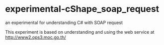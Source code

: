 # experimental-cShape_soap_request
an experimental for understanding C# with SOAP request

This experiment is based on understanding and using the web service at http://www2.ops3.moc.go.th/


